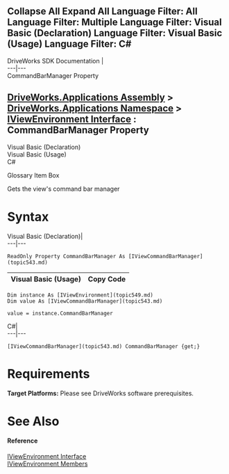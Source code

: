 Collapse All Expand All Language Filter: All  Language Filter: Multiple  Language Filter: Visual Basic (Declaration) Language Filter: Visual Basic (Usage) Language Filter: C#  
---  
DriveWorks SDK Documentation  |   
---|---  
CommandBarManager Property   
  
[DriveWorks.Applications Assembly](topic13.md) > [DriveWorks.Applications Namespace](topic16.md) > [IViewEnvironment Interface](topic549.md) : CommandBarManager Property  
---  
  
Visual Basic (Declaration)    
Visual Basic (Usage)    
C# 

Glossary Item Box

Gets the view's command bar manager 

# Syntax

Visual Basic (Declaration)|   
---|---  
      
    
    ReadOnly Property CommandBarManager As [IViewCommandBarManager](topic543.md)  
  
Visual Basic (Usage)| Copy Code  
---|---  
      
    
    Dim instance As [IViewEnvironment](topic549.md)
    Dim value As [IViewCommandBarManager](topic543.md)
     
    value = instance.CommandBarManager  
  
C#|   
---|---  
      
    
    [IViewCommandBarManager](topic543.md) CommandBarManager {get;}  
  
# Requirements

**Target Platforms:** Please see DriveWorks software prerequisites.

# See Also

#### Reference

[IViewEnvironment Interface](topic549.md)   
[IViewEnvironment Members](topic550.md)


